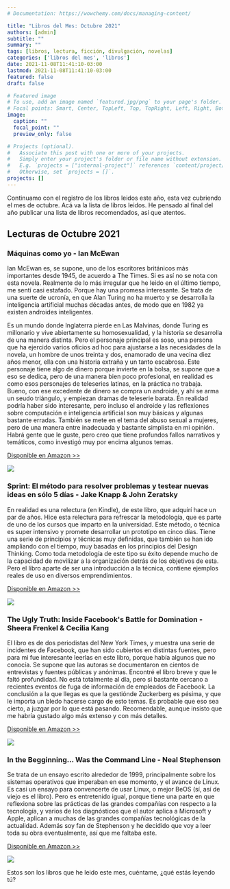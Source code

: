 ```yaml
---
# Documentation: https://wowchemy.com/docs/managing-content/

title: "Libros del Mes: Octubre 2021"
authors: [admin]
subtitle: ""
summary: ""
tags: [libros, lectura, ficción, divulgación, novelas]
categories: ['libros del mes', 'libros']
date: 2021-11-08T11:41:10-03:00
lastmod: 2021-11-08T11:41:10-03:00
featured: false
draft: false

# Featured image
# To use, add an image named `featured.jpg/png` to your page's folder.
# Focal points: Smart, Center, TopLeft, Top, TopRight, Left, Right, BottomLeft, Bottom, BottomRight.
image:
  caption: ""
  focal_point: ""
  preview_only: false

# Projects (optional).
#   Associate this post with one or more of your projects.
#   Simply enter your project's folder or file name without extension.
#   E.g. `projects = ["internal-project"]` references `content/project/deep-learning/index.md`.
#   Otherwise, set `projects = []`.
projects: []
---
```


Continuamo con el registro de los libros leidos este año, esta vez cubriendo el mes de octubre. Acá va la lista de libros leidos. He pensado al final del año publicar una lista de libros recomendados, así que atentos.

## Lecturas de Octubre 2021

### Máquinas como yo - Ian McEwan

Ian McEwan es, se supone, uno de los escritores británicos más importantes desde 1945, de acuerdo a The Times. Si es así no se nota con esta novela. Realmente de lo más irregular que he leido en el último tiempo, me sentí casi estafado. Porque hay una promesa interesante. Se trata de una suerte de ucronía, en que Alan Turing no ha muerto y se desarrolla la inteligencia artificial muchas décadas antes, de modo que en 1982 ya existen androides inteligentes.

Es un mundo donde Inglaterra pierde en Las Malvinas, donde Turing es millonario y vive abiertamente su homosexualidad, y la historia se desarrolla de una manera distinta. Pero el personaje principal es soso, una persona que ha ejercido varios oficios ad hoc para ajustarse a las necesidades de la novela, un hombre de unos treinta y dos, enamorado de una vecina diez años menor, ella con una historia extraña y un tanto escabrosa. Este personaje tiene algo de dinero porque invierte en la bolsa, se supone que a eso se dedica, pero de una manera bien poco profesional, en realidad es como esos personajes de teleseries latinas, en la práctica no trabaja. Bueno, con ese excedente de dinero se compra un androide, y ahí se arma un seudo triángulo, y empiezan dramas de teleserie barata. En realidad podría haber sido interesante, pero incluso el androide y las reflexiones sobre computación e inteligencia artificial son muy básicas y algunas bastante erradas. También se mete en el tema del abuso sexual a mujeres, pero de una manera entre inadecuada y bastante simplista en mi opinión. Habrá gente que le guste, pero creo que tiene profundos fallos narrativos y temáticos, como investigó muy por encima algunos temas.

[Disponible en Amazon >>](https://amzn.to/3H1ZlaV)

[![](maquinas.jpeg)](https://amzn.to/3H1ZlaV)

### Sprint: El método para resolver problemas y testear nuevas ideas en sólo 5 días - Jake Knapp & John Zeratsky

En realidad es una relectura (en Kindle), de este libro, que adquirí hace un par de años. Hice esta relectura para refrescar la metodología, que es parte de uno de los cursos que imparto en la universidad. Este método, o técnica es super intensivo y promete desarrollar un prototipo en cinco días. Tiene una serie de principios y técnicas muy definidas, que también se han ido ampliando con el tiempo, muy basadas en los principios del Design Thinking. Como toda metodología de este tipo su éxito depende mucho de la capacidad de movilizar a la organización detrás de los objetivos de esta. Pero el libro aparte de ser una introducción a la técnica, contiene ejemplos reales de uso en diversos emprendimientos.

[Disponible en Amazon >>](https://amzn.to/3khcbsp)

[![](sprint.jpeg)](https://amzn.to/3khcbsp)

### The Ugly Truth: Inside Facebook's Battle for Domination - Sheera Frenkel & Cecilia Kang

El libro es de dos periodistas del New York Times, y muestra una serie de incidentes de Facebook, que han sido cubiertos en distintas fuentes, pero para mi fue interesante leerlas en este libro, porque había algunos que no conocía. Se supone que las autoras se documentaron en cientos de entrevistas y fuentes públicas y anónimas. Encontré el libro breve y que le faltó profundidad. No está totalmente al día, pero si bastante cercano a recientes eventos de fuga de información de empleados de Facebook. La conclusión a la que llegas es que la gestiónde Zuckerberg es pésima, y que le importa un bledo hacerse cargo de esto temas. Es probable que eso sea cierto, a juzgar por lo que está pasando. Recomendable, aunque insisto que me habría gustado algo más extenso y con más detalles.

[Disponible en Amazon >>](https://amzn.to/3kiBU3p)

[![](ugly.jpeg)](https://amzn.to/3kiBU3p)

### In the Begginning... Was the Command Line - Neal Stephenson

Se trata de un ensayo escrito alrededor de 1999, principalmente sobre los sistemas operativos que imperaban en ese momento, y el avance de Linux. Es casi un ensayo para convencerte de usar Linux, o mejor BeOS (sí, así de viejo es el libro). Pero es entretenido igual, porque tiene una parte en que reflexiona sobre las prácticas de las grandes compañías con respecto a la tecnología, y varios de los diagnósticos que el autor aplica a Microsoft y Apple, aplican a muchas de las grandes compañías tecnológicas de la actualidad. Además soy fan de Stephenson y he decidido que voy a leer toda su obra eventualmente, así que me faltaba este.

[Disponible en Amazon >>](https://amzn.to/3khi6O0)

[![](cli.jpeg)](https://amzn.to/3khi6O0)

Estos son los libros que he leido este mes, cuéntame, ¿qué estás leyendo tú?
